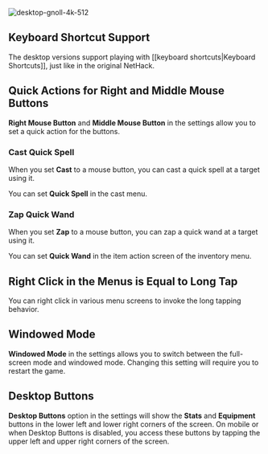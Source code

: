 ![desktop-gnoll-4k-512](https://github.com/user-attachments/assets/da20e95a-698b-4bb8-a2ff-6d8aeba7d432)

## Keyboard Shortcut Support

The desktop versions support playing with [[keyboard shortcuts|Keyboard Shortcuts]], just like in the original NetHack.

## Quick Actions for Right and Middle Mouse Buttons

**Right Mouse Button** and **Middle Mouse Button** in the settings allow you to set a quick action for the buttons.

### Cast Quick Spell

When you set **Cast** to a mouse button, you can cast a quick spell at a target using it.

You can set **Quick Spell** in the cast menu.

### Zap Quick Wand

When you set **Zap** to a mouse button, you can zap a quick wand at a target using it.

You can set **Quick Wand** in the item action screen of the inventory menu.

## Right Click in the Menus is Equal to Long Tap

You can right click in various menu screens to invoke the long tapping behavior.

## Windowed Mode

**Windowed Mode** in the settings allows you to switch between the full-screen mode and windowed mode. Changing this setting will require you to restart the game.

## Desktop Buttons

**Desktop Buttons** option in the settings will show the **Stats** and **Equipment** buttons in the lower left and lower right corners of the screen. On mobile or when Desktop Buttons is disabled, you access these buttons by tapping the upper left and upper right corners of the screen.